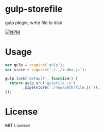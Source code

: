 gulp-storefile
=============

gulp plugin, write file to disk

[![NPM](https://nodei.co/npm/gulp-storefile.png?downloads=true&stars=true)](https://nodei.co/npm/gulp-storefile/)


Usage
=====

```javascript
var gulp = require('gulp');
var store = require('./../index.js');

gulp.task('default', function() {
  return gulp.src('gulpfile.js')
        .pipe(store('./new/path/file.js'));
});
```

License
=======

MIT License